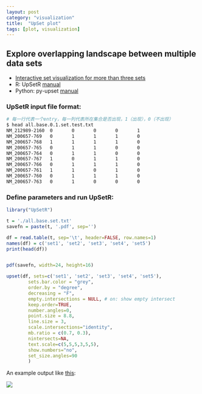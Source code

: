 ```yaml
---
layout: post
category: "visualization"
title:  "UpSet plot"
tags: [plot, visualization]
---
```


##  Explore overlapping landscape between multiple data sets

* [Interactive set visualization for more than three sets](http://caleydo.org/tools/upset/)
* R: UpSetR [manual](https://www.rdocumentation.org/packages/UpSetR/versions/1.3.3/topics/upset)
* Python: py-upset [manual](https://github.com/ImSoErgodic/py-upset)

### UpSetR input file format:

```bash
# 每一行代表一个entry，每一列代表所在集合是否出现，1（出现），0（不出现）
$ head all.base.0.1.set.test.txt
NM_212989-2160  0       0       0       0       1
NM_200657-769   0       1       1       1       0
NM_200657-768   1       1       1       1       0
NM_200657-765   0       1       1       0       0
NM_200657-764   0       1       1       0       0
NM_200657-767   1       0       1       1       0
NM_200657-766   0       1       1       1       0
NM_200657-761   1       1       0       1       0
NM_200657-760   0       1       1       1       0
NM_200657-763   0       1       0       0       0
```

### Define parameters and run UpSetR: 

```R
library("UpSetR")

t = './all.base.set.txt'
savefn = paste(t, '.pdf', sep='')

df = read.table(t, sep='\t', header=FALSE, row.names=1)
names(df) = c('set1', 'set2', 'set3', 'set4', 'set5')
print(head(df))


pdf(savefn, width=24, height=16)

upset(df, sets=c('set1', 'set2', 'set3', 'set4', 'set5'), 
		sets.bar.color = "grey", 
		order.by = "degree",
		decreasing = "F",  
		empty.intersections = NULL, # on: show empty intersect
		keep.order=TRUE, 
		number.angles=0, 
		point.size = 8.8, 
		line.size = 3, 
		scale.intersections="identity", 
		mb.ratio = c(0.7, 0.3), 
		nintersects=NA, 
		text.scale=c(5,5,5,3,5,5),
		show.numbers="no",
		set_size.angles=90
		)
```

An example output like [this](https://guangchuangyu.github.io/2015/07/upsetplot-in-chipseeker/):

![](http://guangchuangyu.github.io/blog_images/Bioconductor/ChIPseeker/upset.png)